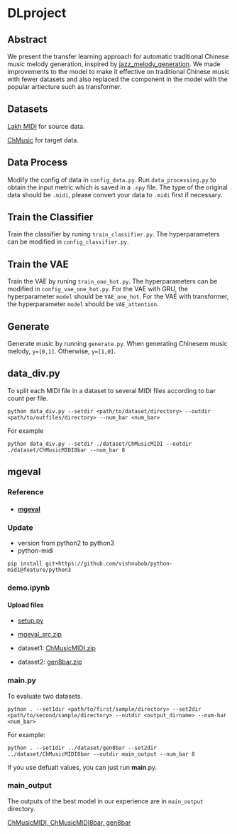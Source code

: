 # DLproject
## Abstract
We present the transfer learning approach for automatic traditional Chinese music melody generation, inspired by [jazz_melody_generation](https://github.com/annahung31/jazz_melody_generation). We made improvements to the model to make it effective on traditional Chinese music with fewer datasets and also replaced the component in the model with the popular artiecture such as transformer.

## Datasets
[Lakh MIDI](https://paperswithcode.com/dataset/lakh-midi-dataset) for source data.

[ChMusic](https://paperswithcode.com/dataset/chmusic) for target data.

## Data Process
Modify the config of data in ```config_data.py```. Run ```data_processing.py``` to obtain the input metric which is saved in a ```.npy``` file. The type of the original data should be ```.midi```, please convert your data to ```.midi``` first if necessary.

## Train the Classifier
Train the classifier by runing ```train_classifier.py```. The hyperparameters can be modified in ```config_classifier.py```.

## Train the VAE
Train the VAE by runing ```train_one_hot.py```. The hyperparameters can be modified in ```config_vae_one_hot.py```.
For the VAE with GRU, the hyperparameter ```model``` should be ```VAE_one_hot```.
For the VAE with transformer, the hyperparameter ```model``` should be ```VAE_attention```.

## Generate
Generate music by running ```generate.py```. When generating Chinesem music melody, ```y=[0,1]```. Otherwise, ```y=[1,0]```.



## data_div.py
To split each MIDI file in a dataset to several MIDI files according to bar count per file.
```commandline
python data_div.py --setdir <path/to/dataset/directory> --outdir <path/to/outfiles/directory> --num_bar <num_bar>
```
For example
```commandline
python data_div.py --setdir ./dataset/ChMusicMIDI --outdir ./dataset/ChMusicMIDI8bar --num_bar 8
```

## mgeval
### Reference
- #### [mgeval](https://github.com/RichardYang40148/mgeval/blob/master/demo.ipynb)

### Update
- version from python2 to python3
- python-midi
```commandline
pip install git+https://github.com/vishnubob/python-midi@feature/python3
```

### demo.ipynb

#### Upload files

- [setup.py](https://github.com/vishnubob/python-midi/blob/master/setup.py)

- [mgeval_src.zip](https://github.com/JinchengLiang/DLproject/tree/Shaomin/mgeval)

- dataset1: [ChMusicMIDI.zip](https://github.com/JinchengLiang/DLproject/tree/Shaomin/dataset)

- dataset2: [gen8bar.zip](https://github.com/JinchengLiang/DLproject/tree/Shaomin/dataset)

### __main__.py

To evaluate two datasets.

```commandline
python . --set1dir <path/to/first/sample/directory> --set2dir <path/to/second/sample/directory> --outdir <output_dirname> --num-bar <num_bar>
```
For example:
```commandline
python . --set1dir ../dataset/gen8bar --set2dir ../dataset/ChMusicMIDI8bar --outdir main_output --num_bar 8
```
If you use defualt values, you can just run __main__.py.

### main_output

The outputs of the best model in our experience are in `main_output` directory.



[ChMusicMIDI, ChMusicMIDI8bar, gen8bar](https://github.com/JinchengLiang/DLproject/tree/Shaomin/dataset)



